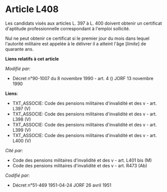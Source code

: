 # Article L408

Les candidats visés aux articles L. 397 à L. 400 doivent obtenir un certificat d'aptitude professionnelle correspondant à
l'emploi sollicité.

Nul ne peut obtenir ce certificat si le premier jour du mois dans lequel l'autorité militaire est appelée à le délivrer il a
atteint l'âge [*limite*] de quarante ans.

**Liens relatifs à cet article**

_Modifié par_:

  - Décret n°90-1007 du 8 novembre 1990 - art. 4 () JORF 13 novembre 1990

**Liens**:

  - TXT_ASSOCIE: Code des pensions militaires d'invalidité et des v - art. L397 (V)
  - TXT_ASSOCIE: Code des pensions militaires d'invalidité et des v - art. L398 (V)
  - TXT_ASSOCIE: Code des pensions militaires d'invalidité et des v - art. L399 (V)
  - TXT_ASSOCIE: Code des pensions militaires d'invalidité et des v - art. L400 (V)

_Cité par_:

  - Code des pensions militaires d'invalidité et des v - art. L401 bis (M)
  - Code des pensions militaires d'invalidité et des v - art. R473 (Ab)

_Codifié par_:

  - Décret n°51-469 1951-04-24 JORF 26 avril 1951
